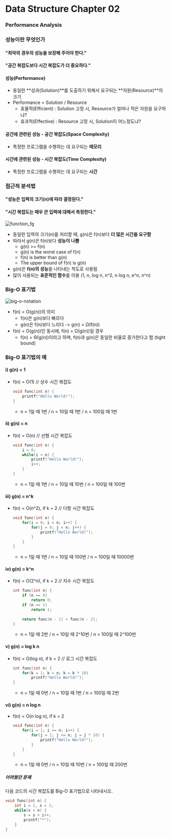 # Data Structure Chapter 02

### Performance Analysis

### 성능이란 무엇인가

#### "최악의 경우의 성능을 보장해 주어야 한다."

#### "공간 복잡도보다 시간 복잡도가 더 중요하다."



#### 성능(Performance)

- 동일한 **성과(Solution)**를 도출하기 위해서 요구되는 **자원(Resource)**의 크기
- Performance = Solution / Resource
  - 효율적(Efficient) : Solution 고정 시, Resource가 얼마나 적은 자원을 요구하냐?
  - 효과적(Effective) : Resource 고정 시, Solution이 어느정도냐?



#### 공간에 관련된 성능 - 공간 복잡도(Space Complexity)

- 특정한 프로그램을 수행하는 데 요구되는 **메모리**

#### 시간에 관련된 성능 - 시간 복잡도(Time Complexity)

- 특정한 프로그램을 수행하는 데 요구되는 **시간**



### 점근적 분석법

#### "성능은 입력의 크기(n)에 따라 결정된다."

#### "시간 복잡도는 매우 큰 입력에 대해서 측정한다."

![function_fg](https://user-images.githubusercontent.com/55044278/84584809-e1a5c200-ae43-11ea-83c2-6a45f55aea95.PNG)

- 동일한 입력의 크기(n)를 처리할 때, g(n)은 f(n)보다 **더 많은 시간을 요구함**
- 따라서 g(n)은 f(n)보다 **성능이 나쁨**
  - g(n) >= f(n)
  - g(n) is the worst case of f(n)
  - f(n) is better than g(n)
  - The upper bound of f(n) is g(n)
- g(n)은 **f(n)의 성능**을 나타내는 척도로 사용됨
- 많이 사용되는 **표준적인 함수**를 이용 (1, n, log n, n^2, n log n, e^n, n^n)



### Big-O 표기법

![big-o-notation](https://user-images.githubusercontent.com/55044278/84584791-b622d780-ae43-11ea-9ac8-c8d23e917b71.PNG)

- f(n) = O(g(n))의 의미
  - f(n)은 g(n)보다 빠르다
  - g(n)은 f(n)보다 느리다 -> g(n) = Ω(f(n))
- f(n) = O(g(n))인 동시에, f(n) = Ω(g(n))일 경우
  - f(n) = Θ(g(n))이라고 하며, f(n)과 g(n)은 동일한 비율로 증가한다고 함 (tight bound)



### Big-O 표기법의 예

#### i) g(n) = 1

- f(n) = O(1) // 상수 시간 복잡도

  ```c
  void func(int n) {
      printf("Hello World!");
  }
  ```

  - n = 1일 때 1번 / n = 10일 때 1번 / n = 100일 때 1번

#### ii) g(n) = n

- f(n) = O(n) // 선형 시간 복잡도

  ```c
  void func(int n) {
      i = 0;
      while(i < n) {
          printf("Hello World!");
          i++;
      }
  }
  ```

  - n = 1일 때 1번 / n = 10일 때 10번 / n = 100일 때 100번

#### iii) g(n) = n^k

- f(n) = O(n^2), if k = 2 // 다항 시간 복잡도

  ```c
  void func(int n) {
      for(i = 0; i < n; i++) {
          for(j = 0; j < n; j++) {
              printf("Hello World!");
          }
      }
  }
  ```

  - n = 1일 때 1번 / n = 10일 때 100번 / n = 100일 때 10000번

#### iv) g(n) = k^n

- f(n) = O(2^n), if k = 2 // 지수 시간 복잡도

  ```c
  int func(int n) {
      if (n == 0)
          return 0;
      if (n == 1)
          return 1;
      
      return func(n - 1) + func(n - 2);
  }
  ```

  - n = 1일 때 2번 / n = 10일 때 2^10번 / n = 100일 때 2^100번

#### v) g(n) = log k n

- f(n) = O(log n), if k = 2 // 로그 시간 복잡도

  ```c
  int func(int n) {
      for(k = 1; k < n; k = k * 10)
          printf("Hello World!");
  }
  ```

  - n = 1일 때 0번 / n = 10일 때 1번 / n = 100일 때 2번

#### vi) g(n) = n log n

- f(n) = O(n log n), if k = 2

  ```c
  void func(int n) {
      for(i = 1; i <= n; i++) {
          for(j = 1; j <= n; j = j * 10) {
              printf("Hello World!");
          }
      }
  }
  ```

  - n = 1일 때 0번 / n = 10일 때 10번 / n = 100일 때 200번



##### 어려웠던 문제

다음 코드의 시간 복잡도를 Big-O 표기법으로 나타내시오.

```c
void func(int n) {
    int i = 1, s = 1;
    while(s < n) {
        s = s + i++;
        printf("*");
    }
}
```
